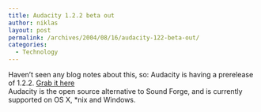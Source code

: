 ```yaml
---
title: Audacity 1.2.2 beta out
author: niklas
layout: post
permalink: /archives/2004/08/16/audacity-122-beta-out/
categories:
  - Technology
---
```

Haven&#8217;t seen any blog notes about this, so: Audacity is having a prerelease of 1.2.2. <a href="http://audacity.sourceforge.net/beta.php" class="broken_link">Grab it here</a>  
Audacity is the open source alternative to Sound Forge, and is currently supported on OS X, *nix and Windows.